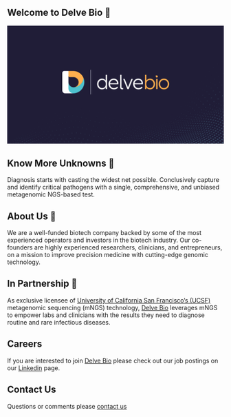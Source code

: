 ## Welcome to Delve Bio 👋

![Delve Bio Logo Background Image](https://github.com/delvebio/.github/blob/main/profile/delvebiologobackground.png?raw=true)
## Know More Unknowns 🧪
Diagnosis starts with casting the widest net possible. Conclusively capture and identify critical pathogens with a single, comprehensive, and unbiased metagenomic NGS-based test.

## About Us 🧬
We are a well-funded biotech company backed by some of the most experienced operators and investors in the biotech industry. Our co-founders are highly experienced researchers, clinicians, and entrepreneurs, on a mission to improve precision medicine with cutting-edge genomic technology.

## In Partnership 🤝
As exclusive licensee of [University of California San Francisco’s (UCSF)](https://ucsf.edu/)  metagenomic sequencing (mNGS) technology, [Delve Bio](https://www.delve.bio) leverages mNGS to empower labs and clinicians with the results they need to diagnose routine and rare infectious diseases.

## Careers
If you are interested to join [Delve Bio](https://www.delve.bio) please check out our job postings on our [Linkedin](https://www.linkedin.com/company/delve-bio/jobs/) page.

## Contact Us
Questions or comments please [contact us](mailto:software@delve.bio)